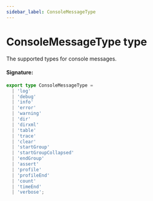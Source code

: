```yaml
---
sidebar_label: ConsoleMessageType
---
```


# ConsoleMessageType type

The supported types for console messages.

#### Signature:

```typescript
export type ConsoleMessageType =
  | 'log'
  | 'debug'
  | 'info'
  | 'error'
  | 'warning'
  | 'dir'
  | 'dirxml'
  | 'table'
  | 'trace'
  | 'clear'
  | 'startGroup'
  | 'startGroupCollapsed'
  | 'endGroup'
  | 'assert'
  | 'profile'
  | 'profileEnd'
  | 'count'
  | 'timeEnd'
  | 'verbose';
```
